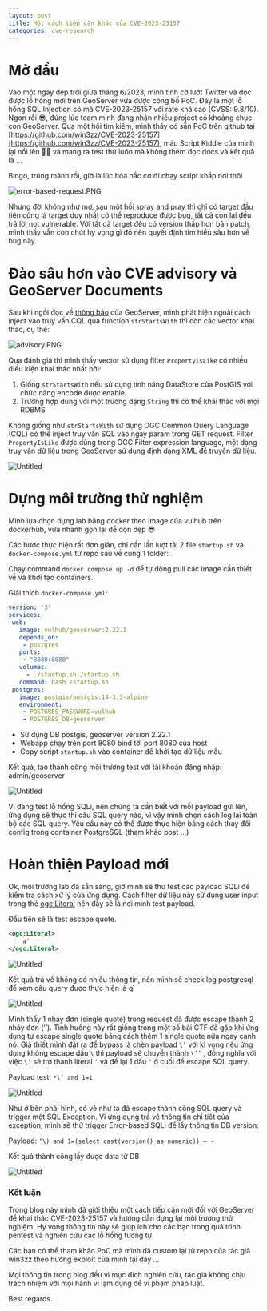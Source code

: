 ```yaml
---
layout: post
title: Một cách tiếp cận khác của CVE-2023-25157
categories: cve-research
---
```


# Mở đầu

Vào một ngày đẹp trời giữa tháng 6/2023, mình tình cờ lướt Twitter và đọc được lỗ hổng mới trên GeoServer vừa được công bố PoC. Đây là một lỗ hổng SQL Injection có mã CVE-2023-25157 với rate khá cao (CVSS: 9.8/10). Ngon rồi 😎, đúng lúc team mình đang nhận nhiều project có khoảng chục con GeoServer. Qua một hồi tìm kiếm, mình thấy có sẵn PoC trên github tại [https://github.com/win3zz/CVE-2023-25157](https://github.com/win3zz/CVE-2023-25157), máu Script Kiddie của mình lại nổi lên 🕵️‍♀️ và mang ra test thử luôn mà không thèm đọc docs và kết quả là …

Bingo, trúng mánh rồi, giờ là lúc hóa nắc cơ đi chạy script khắp nơi thôi

![error-based-request.PNG](../images/GeoServer%20CVE-2023-25157%20A%20different%20proof%20of%20conc%2069d48eda72354da4a31784843f78b656/error-based-request.png)

Nhưng đời không như mơ, sau một hồi spray and pray thì chỉ có target đầu tiên cũng là target duy nhất có thể reproduce được bug, tất cả còn lại đều trả lời not vulnerable. Với tất cả target đều có version thấp hơn bản patch, mình thấy vẫn còn chút hy vọng gì đó nên quyết định tìm hiểu sâu hơn về bug này.

# Đào sâu hơn vào CVE advisory và GeoServer Documents

Sau khi ngồi đọc về [thông báo](https://geoserver.org/vulnerability/2023/02/20/ogc-filter-injection.html) của GeoServer, mình phát hiện ngoài cách inject vào truy vấn CQL qua function `strStartsWith` thì còn các vector khai thác, cụ thể:

![advisory.PNG](../images/GeoServer%20CVE-2023-25157%20A%20different%20proof%20of%20conc%2069d48eda72354da4a31784843f78b656/advisory.png)

Qua đánh giá thì mình thấy vector sử dụng filter `PropertyIsLike` có nhiều điều kiện khai thác nhất bởi:

1. Giống `strStartsWith` nếu sử dụng tính năng DataStore của PostGIS với chức năng encode được enable
2. Trường hợp dùng với một trường dạng `String` thì có thể khai thác với mọi RDBMS 

Không giống như `strStartsWith`  sử dụng OGC Common Query Language (CQL) có thể inject truy vấn SQL vào ngay param trong GET request. Filter `PropertyIsLike` được dùng trong OGC Filter expression language, một dạng truy vấn dữ liệu trong GeoServer sử dụng định dạng XML để truyền dữ liệu. 

![Untitled](../images/GeoServer%20CVE-2023-25157%20A%20different%20proof%20of%20conc%2069d48eda72354da4a31784843f78b656/Untitled.png)

# Dựng môi trường thử nghiệm

Mình lựa chọn dựng lab bằng docker theo image của vulhub trên dockerhub, vừa nhanh gọn lại dễ dọn dẹp 😎

Các bước thực hiện rất đơn giản, chỉ cần lần lượt tải 2 file `startup.sh` và `docker-compose.yml` từ repo sau về cùng 1 folder:

[](https://github.com/vulhub/vulhub/tree/master/geoserver/CVE-2023-25157)

Chạy command `docker compose up -d` để tự động pull các image cần thiết về và khởi tạo containers.

 Giải thích `docker-compose.yml`:

```yaml
version: '3'
services:
 web:
   image: vulhub/geoserver:2.22.1
   depends_on:
    - postgres
   ports:
    - "8080:8080"
   volumes:
     - ./startup.sh:/startup.sh
   command: bash /startup.sh
 postgres:
   image: postgis/postgis:14-3.3-alpine
   environment: 
    - POSTGRES_PASSWORD=vulhub
    - POSTGRES_DB=geoserver
```

- Sử dụng DB postgis, geoserver version 2.22.1
- Webapp chạy trên port 8080 bind tới port 8080 của host
- Copy script `startup.sh` vào container để khởi tạo dữ liệu mẫu

Kết quả, tạo thành công môi trường test với tài khoản đăng nhập: admin/geoserver

![Untitled](../images/GeoServer%20CVE-2023-25157%20A%20different%20proof%20of%20conc%2069d48eda72354da4a31784843f78b656/Untitled%201.png)

Vì đang test lỗ hổng SQLi, nên chúng ta cần biết với mỗi payload gửi lên, ứng dụng sẽ thực thi câu SQL query nào, vì vậy mình chọn cách log lại toàn bộ các SQL query. Yêu cầu này có thể được thực hiện bằng cách thay đổi config trong container PostgreSQL (tham khảo post …)

# Hoàn thiện Payload mới

Ok, môi trường lab đã sẵn sàng, giờ mình sẽ thử test các payload SQLi để kiểm tra cách xử lý của ứng dụng. Cách filter dữ liệu này sử dụng user input trong thẻ <ogc:Literal> nên đây sẽ là nơi mình test payload.

Đầu tiên sẽ là test escape quote.

```xml
<ogc:Literal>
	a'
</ogc:Literal>
```

![Untitled](../images/GeoServer%20CVE-2023-25157%20A%20different%20proof%20of%20conc%2069d48eda72354da4a31784843f78b656/Untitled%202.png)

Kết quả trả về không có nhiều thông tin, nên mình sẽ check log postgresql để xem câu query được thực hiện là gì

![Untitled](../images/GeoServer%20CVE-2023-25157%20A%20different%20proof%20of%20conc%2069d48eda72354da4a31784843f78b656/Untitled%203.png)

Mình thấy 1 nháy đơn (single quote) trong request đã được escape thành 2 nháy đơn (’’). Tình huống này rất giống trong một số bài CTF đã gặp khi ứng dụng tự escape single quote bằng cách thêm 1 single quote nữa ngay cạnh nó. Giả thiết mình đặt ra để bypass là chèn payload `\’`  với kì vọng nếu ứng dụng không escape dấu `\` thì payload sẽ chuyển thành `\’’` , đồng nghĩa với việc `\’` sẽ trở thành literal `‘` và để lại 1 dấu `‘` ở cuối để escape SQL query.

Payload test: `*\’ and 1=1` 

![Untitled](../images/GeoServer%20CVE-2023-25157%20A%20different%20proof%20of%20conc%2069d48eda72354da4a31784843f78b656/Untitled%204.png)

Như ở bên phải hình, có vẻ như ta đã escape thành công SQL query và trigger một SQL Exception. Vì ứng dụng trả về thông tin chi tiết của exception, mình sẽ thử trigger Error-based SQLi để lấy thông tin DB version:

Payload: `‘\) and 1=(select cast(version() as numeric)) — -`

Kết quả thành công lấy được data từ DB

![Untitled](../images/GeoServer%20CVE-2023-25157%20A%20different%20proof%20of%20conc%2069d48eda72354da4a31784843f78b656/Untitled%205.png)

### Kết luận

Trong blog này mình đã giới thiệu một cách tiếp cận mới đối với GeoServer để khai thác CVE-2023-25157 và hướng dẫn dựng lại môi trường thử nghiệm. Hy vọng thông tin này sẽ giúp ích cho các bạn trong quá trình pentest và nghiên cứu các lỗ hổng tương tự. 

Các bạn có thể tham khảo PoC mà mình đã custom lại từ repo của tác giả win3zz theo hướng exploit của mình tại đây …

Mọi thông tin trong blog đều vì mục đích nghiên cứu, tác giả không chịu trách nhiệm với mọi hành vi lạm dụng để vi phạm pháp luật.

Best regards.
